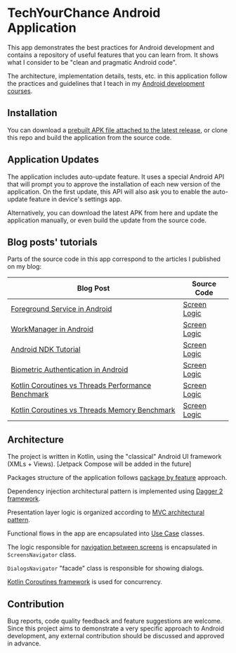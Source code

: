 # TechYourChance Android Application
This app demonstrates the best practices for Android development and contains a repository of useful features that you can learn from. It shows what I consider to be "clean and pragmatic Android code".

The architecture, implementation details, tests, etc. in this application follow the practices and guidelines that I teach in my [Android development courses](https://www.techyourchance.com/courses/).

## Installation

You can download a [prebuilt APK file attached to the latest release](https://github.com/techyourchance/TechYourChance-Android-Application/releases/latest), or clone this repo and build the application from the source code.

## Application Updates

The application includes auto-update feature. It uses a special Android API that will prompt you to approve the installation of each new version of the application. On the first update, this API will also ask you to enable the auto-update feature in device's settings app.

Alternatively, you can download the latest APK from here and update the application manually, or even build the update from the source code.

## Blog posts' tutorials

Parts of the source code in this app correspond to the articles I published on my blog:

| **Blog Post** | **Source Code** |
|---------------|-----------------|
| [Foreground Service in Android](https://www.techyourchance.com/foreground-service-in-android/) | [Screen](app/src/main/java/com/techyourchance/android/screens/foregroundservice) <br> [Logic](app/src/main/java/com/techyourchance/android/backgroundwork/foregroundservice) |
| [WorkManager in Android](https://www.techyourchance.com/work-manager-android-tutorial/) | [Screen](app/src/main/java/com/techyourchance/android/screens/workmanager) <br> [Logic](app/src/main/java/com/techyourchance/android/backgroundwork/workmanager) |
| [Android NDK Tutorial](https://www.techyourchance.com/android-ndk-tutorial/) | [Screen](app/src/main/java/com/techyourchance/android/screens/ndkbasics) <br> [Logic](app/src/main/java/com/techyourchance/android/ndk) |
| [Biometric Authentication in Android](https://www.techyourchance.com/biometric-authentication-in-android/) | [Screen](app/src/main/java/com/techyourchance/android/screens/biometricauth) <br> [Logic](app/src/main/java/com/techyourchance/android/biometric) |
| [Kotlin Coroutines vs Threads Performance Benchmark](https://www.techyourchance.com/kotlin-coroutines-vs-threads-performance-benchmark/) | [Screen](app/src/main/java/com/techyourchance/android/screens/benchmarks/backgroundtasksstartupbenchmark) <br> [Logic](app/src/main/java/com/techyourchance/android/backgroundtasksbenchmark/startup) |
| [Kotlin Coroutines vs Threads Memory Benchmark](https://www.techyourchance.com/kotlin-coroutines-vs-threads-memory-benchmark/) | [Screen](app/src/main/java/com/techyourchance/android/screens/benchmarks/backgroundtasksmemorybenchmark) <br> [Logic](app/src/main/java/com/techyourchance/android/backgroundtasksbenchmark/memory) |


## Architecture

The project is written in Kotlin, using the "classical" Android UI framework (XMLs + Views). \[Jetpack Compose will be added in the future\]

Packages structure of the application follows [package by feature](https://www.techyourchance.com/popular-package-structures/) approach.

Dependency injection architectural pattern is implemented using [Dagger 2 framework](https://www.techyourchance.com/courses/android-dependency-injection-with-dagger-and-hilt/).

Presentation layer logic is organized according to [MVC architectural pattern](https://www.techyourchance.com/mvc-android-1/).

Functional flows in the app are encapsulated into [Use Case](https://www.techyourchance.com/how-to-use-case-interactor-kotlin/) classes.

The logic responsible for [navigation between screens](https://www.techyourchance.com/navigation-between-screens-android/) is encapsulated in `ScreensNavigator` class.

`DialogsNavigator` "facade" class is responsible for showing dialogs.

[Kotlin Coroutines framework](https://www.techyourchance.com/courses/kotlin-coroutines-in-android-course/) is used for concurrency.

## Contribution

Bug reports, code quality feedback and feature suggestions are welcome. Since this project aims to demonstrate a very specific approach to Android development, any external contribution should be discussed and approved in advance.
